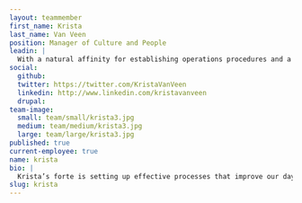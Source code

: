 ```yaml
---
layout: teammember
first_name: Krista
last_name: Van Veen
position: Manager of Culture and People
leadin: |
  With a natural affinity for establishing operations procedures and a love for tech firms, Krista couldn’t feel more at home as at ThinkShout. She loves solving complex organizational problems, almost as much as she loves her chickens.
social:
  github:
  twitter: https://twitter.com/KristaVanVeen
  linkedin: http://www.linkedin.com/kristavanveen
  drupal:
team-image:
  small: team/small/krista3.jpg
  medium: team/medium/krista3.jpg
  large: team/large/krista3.jpg
published: true
current-employee: true
name: krista
bio: |
  Krista’s forte is setting up effective processes that improve our day-to-day operations. She excels at supporting organizations, streamlining the daily complexities that take place behind the scenes. Before finding her way to ThinkShout, she spent some time in California - long enough to decide that all that sun just wasn’t for her. After returning to rainy Portland, she worked as the Office Manager at Metal Toad. Krista studied psychology, business, and education (just for fun) at Western Oregon University. When she’s not busy keeping all of our ducks in a row, she’s tending to her urban farm, raising chickens and growing her own food. She plans to expand her livestock collection to eventually include goats and pheasants. We’re considering implementing a Bring Your Goat to Work Day in the office.
slug: krista
---
```


